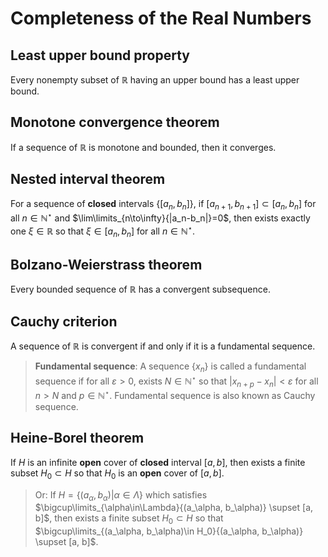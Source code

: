 # Completeness of the Real Numbers

## Least upper bound property

Every nonempty subset of $\mathbb{R}$ having an upper bound has a least upper bound.

## Monotone convergence theorem

If a sequence of $\mathbb{R}$ is monotone and bounded, then it converges.

## Nested interval theorem

For a sequence of **closed** intervals $\{[a_n,b_n]\}$, if $[a_{n+1},b_{n+1}]\subset[a_n,b_n]$ for all $n\in\mathbb{N}^\star$ and $\lim\limits_{n\to\infty}{|a_n-b_n|}=0$, then exists exactly one $\xi\in\mathbb{R}$ so that $\xi\in[a_n,b_n]$ for all $n\in\mathbb{N}^\star$.

## Bolzano-Weierstrass theorem

Every bounded sequence of $\mathbb{R}$ has a convergent subsequence.

## Cauchy criterion

A sequence of $\mathbb{R}$ is convergent if and only if it is a fundamental sequence.

> **Fundamental sequence**: A sequence $\{x_n\}$ is called a fundamental sequence if for all $\varepsilon > 0$, exists $N\in\mathbb{N}^\star$ so that $|x_{n+p} - x_n| < \varepsilon$ for all $n>N$ and $p\in\mathbb{N}^\star$. Fundamental sequence is also known as Cauchy sequence.

## Heine-Borel theorem

If $H$ is an infinite **open** cover of **closed** interval $[a, b]$, then exists a finite subset $H_0\subset H$ so that $H_0$ is an **open** cover of $[a,b]$.

> Or: If $H = \{(a_\alpha, b_\alpha) | \alpha \in \Lambda\}$ which satisfies $\bigcup\limits_{\alpha\in\Lambda}{(a_\alpha, b_\alpha)} \supset [a, b]$, then exists a finite subset $H_0\subset H$ so that $\bigcup\limits_{(a_\alpha, b_\alpha)\in H_0}{(a_\alpha, b_\alpha)} \supset [a, b]$.